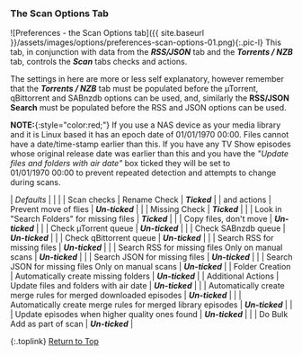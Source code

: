 <!-- START PREFERENCES {SCAN OPTIONS TAB] ---- -->
### The Scan Options Tab

![Preferences - the Scan Options tab]({{ site.baseurl }}/assets/images/options/preferences-scan-options-01.png){:.pic-l}
This tab, in conjunction with data from the _**RSS/JSON**_ tab and the _**Torrents / NZB**_ tab, controls the _**Scan**_ tabs checks and actions.

The settings in here are more or less self explanatory, however remember that the _**Torrents / NZB**_ tab must be populated before the µTorrent, qBittorrent and SABnzdb options can be used, and, similarly the **RSS/JSON Search** must be populated before the RSS and JSON options can be used.

**NOTE:**{:style="color:red;"} If you use a NAS device as your media library and it is Linux based it has an epoch date of 01/01/1970&nbsp;00:00. Files cannot have a date/time-stamp earlier than this. If you have any TV Show episodes whose original release date was earlier than this and you have the _"Update files and folders with air date"_ box ticked they will be set to 01/01/1970&nbsp;00:00 to prevent repeated detection and attempts to change during scans.

| *Defaults* | | |
| Scan checks | Rename Check | _**Ticked**_ |
| and actions | Prevent move of flies | _**Un-ticked**_ | 
| | Missing Check | _**Ticked**_ |
| | Look in "Search Folders" for missing files | _**Ticked**_ |
| | Copy files, don't move | _**Un-ticked**_ |
| | Check µTorrent queue | _**Un-ticked**_ |
| | Check SABnzdb queue | _**Un-ticked**_ |
| | Check qBittorrent queue | _**Un-ticked**_ |
| | Search RSS for missing files | _**Un-ticked**_ |
| | Search RSS for missing files Only on manual scans | _**Un-ticked**_ |
| | Search JSON for missing files | _**Un-ticked**_ |
| | Search JSON for missing files Only on manual scans | _**Un-ticked**_ |
| Folder Creation | Automatically create missing folders | _**Un-ticked**_ |
| Additional Actions | Update files and folders with air date | _**Un-ticked**_ |
| | Automatically create merge rules for merged downloaded episodes | _**Un-ticked**_ |
| | Automatically create merge rules for merged library episodes | _**Un-ticked**_ |
| | Update episodes when higher quality ones found | _**Un-ticked**_ |
| | Do Bulk Add as part of scan | _**Un-ticked**_ |

{:.toplink}
[Return to Top]()
<!-- END PREFERENCES {SCAN OPTIONS TAB] ------ -->
